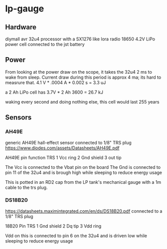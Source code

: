 # lp-gauge

## Hardware
diymall avr 32u4 processor with a SX1276 like lora radio
18650 4.2V LiPo power cell connected to the jst battery

## Power
From looking at the power draw on the scope, it takes the 32u4 2 ms to wake from sleep.
Current draw during this period is approx 4 ma; its hard to measrure that.
4.1 V * .0004 A * 0.002 s = 3.3 uJ

a 2 Ah LiPo cell has 3.7V * 2 Ah 3600 = 26.7 kJ

waking every second and doing nothing else, this cell would last 255 years


## Sensors
### AH49E
generic AH49E hall-effect sensor connected to 1/8" TRS plug
https://www.diodes.com/assets/Datasheets/AH49E.pdf

AH49E
pin    function   TRS
1      Vcc        ring
2      Gnd        shield
3      out        tip

The Vcc is connected to the Vbat pin on the board
The Gnd is connected to pin 11 of the 32u4 and is brough high while sleeping to reduce energy usage

This is potted in an RD2 cap from the LP tank's mechanical gauge with a 1m cable to the trs plug.

### DS18B20
https://datasheets.maximintegrated.com/en/ds/DS18B20.pdf
connected to a 1/8" TRS plug

18B20
Pin          TRS
1    Gnd     shield
2    Dq      tip
3    Vdd     ring

Vdd on this is connected to pin 6 on the 32u4 and is driven low while sleeping to reduce energy usage
